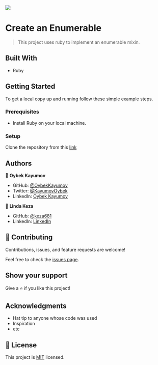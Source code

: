 ![](https://img.shields.io/badge/Microverse-blueviolet)

# Create an Enumerable

> This project uses ruby to implement an enumerable mixin.


## Built With

- Ruby

## Getting Started

To get a local copy up and running follow these simple example steps.

### Prerequisites

- Install Ruby on your local machine.

### Setup

Clone the repository from this [link](https://github.com/OybekKayumov/enumerable-ruby.git)

## Authors

👤 **Oybek Kayumov**

- GitHub: [@OybekKayumov](https://github.com/OybekKayumov)
- Twitter: [@KayumovOybek](https://twitter.com/KayumovOybek)
- LinkedIn: [Oybek Kayumov](https://www.linkedin.com/in/oybek-kayumov/)

👤 **Linda Keza**
- GitHub: [@keza681](https://github.com/keza681)
- LinkedIn: [LinkedIn](https://www.linkedin.com/in/linda-keza/)

## 🤝 Contributing

Contributions, issues, and feature requests are welcome!

Feel free to check the [issues page](https://github.com/OybekKayumov/enumerable-ruby/issues).

## Show your support

Give a ⭐️ if you like this project!

## Acknowledgments

- Hat tip to anyone whose code was used
- Inspiration
- etc

## 📝 License

This project is [MIT](./MIT.md) licensed.
